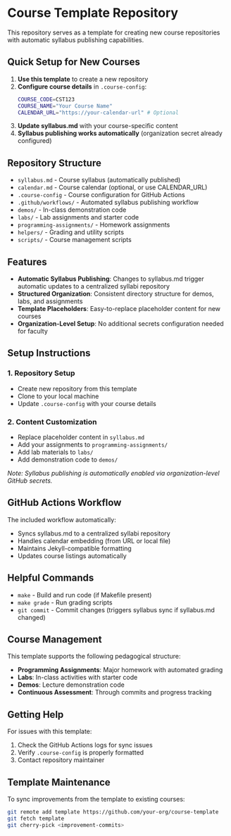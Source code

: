 # Course Template Repository

This repository serves as a template for creating new course repositories with automatic syllabus publishing capabilities.

## Quick Setup for New Courses

1. **Use this template** to create a new repository
2. **Configure course details** in `.course-config`:
   ```bash
   COURSE_CODE=CST123
   COURSE_NAME="Your Course Name"
   CALENDAR_URL="https://your-calendar-url" # Optional
   ```
3. **Update syllabus.md** with your course-specific content
4. **Syllabus publishing works automatically** (organization secret already configured)

## Repository Structure

- `syllabus.md` - Course syllabus (automatically published)
- `calendar.md` - Course calendar (optional, or use CALENDAR_URL)
- `.course-config` - Course configuration for GitHub Actions
- `.github/workflows/` - Automated syllabus publishing workflow
- `demos/` - In-class demonstration code
- `labs/` - Lab assignments and starter code
- `programming-assignments/` - Homework assignments
- `helpers/` - Grading and utility scripts
- `scripts/` - Course management scripts

## Features

- **Automatic Syllabus Publishing**: Changes to syllabus.md trigger automatic updates to a centralized syllabi repository
- **Structured Organization**: Consistent directory structure for demos, labs, and assignments
- **Template Placeholders**: Easy-to-replace placeholder content for new courses
- **Organization-Level Setup**: No additional secrets configuration needed for faculty

## Setup Instructions

### 1. Repository Setup
- Create new repository from this template
- Clone to your local machine
- Update `.course-config` with your course details

### 2. Content Customization
- Replace placeholder content in `syllabus.md`
- Add your assignments to `programming-assignments/`
- Add lab materials to `labs/`
- Add demonstration code to `demos/`

*Note: Syllabus publishing is automatically enabled via organization-level GitHub secrets.*

## GitHub Actions Workflow

The included workflow automatically:
- Syncs syllabus.md to a centralized syllabi repository
- Handles calendar embedding (from URL or local file)
- Maintains Jekyll-compatible formatting
- Updates course listings automatically

## Helpful Commands

- `make` - Build and run code (if Makefile present)
- `make grade` - Run grading scripts
- `git commit` - Commit changes (triggers syllabus sync if syllabus.md changed)

## Course Management

This template supports the following pedagogical structure:
- **Programming Assignments**: Major homework with automated grading
- **Labs**: In-class activities with starter code
- **Demos**: Lecture demonstration code
- **Continuous Assessment**: Through commits and progress tracking

## Getting Help

For issues with this template:
1. Check the GitHub Actions logs for sync issues
2. Verify `.course-config` is properly formatted
3. Contact repository maintainer

## Template Maintenance

To sync improvements from the template to existing courses:
```bash
git remote add template https://github.com/your-org/course-template
git fetch template
git cherry-pick <improvement-commits>
```